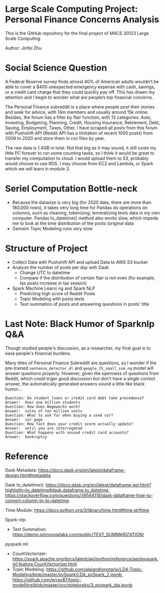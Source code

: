 # Large Scale Computing Project: Personal Finance Concerns Analysis

This is the GitHub repository for the final project of MACS 30123 Large Scale Computing.

Author: Jinfei Zhu

# Social Science Question

A Federal Reserve survey finds almost 40% of American adults wouldn't be able to cover a $400 unexpected emergency expense with cash, savings, or a credit card charge that they could quickly pay off. This has drawn my attention and I begin to wonder what are people’s top financial concerns. 

The Personal Finance subreddit is a place where people post their stories and seek for advice, with 14m members and usually around 15k online. Besides, the forum has a filter by flair function, with 13 categories: Auto, Investing, Budgeting, Planning, Credit, Housing Insurance, Retirement, Debt, Saving, Employment, Taxes, Other. I have scraped all posts from this forum with Pushshift API (Reddit API has a limitation of recent 1000 posts) from 2009 to 2020 and store them in csv files by year. 

The raw data is 1.4GB in total. Not that big as it may sound, it still costs my little PC forever to run some counting tasks, so I think it would be great to transfer my computation to cloud. I would upload them to S3, probably would choose to use RDS. I may choose from EC2 and Lambda, or Spark which we will learn in module 3.

# Seriel Computation Bottle-neck

- Because the datasize is very big (for 2020 data, there are more than 180,000 rows), it takes very long time for Pandas do operations on columns, such as cleaning, tokenizing, lemmatizing texts data in my own computer. Pandas to_datetime() method also works slow, which impede me to look at the time distribution of the posts (original data 
- Gemsim Topic Modeling runs very slow 

# Structure of Project
- Collect Data with Pushshift API and upload Data to AWS S3 bucket
- Analyze the number of posts per day with Dask
  - Change UTC to datetime
  - Compare if the distribution of certain flair is not even (for example, tax posts increase in tax season)
- Spark Machine Learni    ng and Spark NLP
  - Predicting high score of Reddit Posts
  - Topic Modeling with posts texts
  - Text summation of posts and answering questions in posts' title










# Last Note: Black Humor of Sparknlp Q&A

Though studied people's discussion, as a researcher, my final goal is to ease people's financial burdens. 

Many titles of Personal Finance Subreddit are questions, so I wonder if the pre-trained `sentence_detector_dl` and `google_t5_small_ssm_nq` model will answer questions properly. However, given the openness of questions from Reddit, which could triger good discussion but don't have a single correct answer, the automatically generated answers sound a little like black humor...

```
Question: Do student loans or credit card debt take precedence?
Answer:	 Over one million students
Question: How does Wageworks work?
Answer:	 sales of ten million units
Question: What to ask for when buying a used car?
Answer:	 car gage
Question: How fast does your credit score actually update?
Answer:	 until you are interrogated
Question: What happens with unused credit card accounts?
Answer:	 bankruptcy
```


# Reference

Dask Metadata: https://docs.dask.org/en/latest/dataframe-design.html#metadata

Dask to_datetime(): https://docs.dask.org/en/latest/dataframe-api.html?highlight=to_datetime#dask.dataframe.to_datetime, https://stackoverflow.com/questions/39584118/dask-dataframe-how-to-convert-column-to-to-datetime
                  
Time Module: https://docs.python.org/3/library/time.html#time.strftime

Spark-nlp:

- Text Summation: https://demo.johnsnowlabs.com/public/TEXT_SUMMARIZATION/

pyspark.ml:

- CountVectorizer: https://spark.apache.org/docs/latest/api/python/reference/api/pyspark.ml.feature.CountVectorizer.html
- Topic Modeling: https://github.com/alejandronotario/LDA-Topic-Modeling/blob/master/pySpark/LDA_pySpark_2.ipynb, https://github.com/prrao87/topic-modelling/blob/master/src/notebooks/3_pyspark_lda.ipynb
